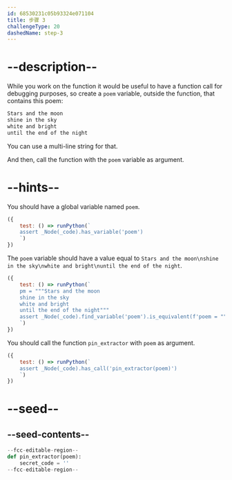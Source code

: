 ```yaml
---
id: 68530231c05b93324e071104
title: 步骤 3
challengeType: 20
dashedName: step-3
---
```


# --description--

While you work on the function it would be useful to have a function call for debugging purposes, so create a `poem` variable, outside the function, that contains this poem:

```md
Stars and the moon
shine in the sky
white and bright
until the end of the night
```

You can use a multi-line string for that.

And then, call the function with the `poem` variable as argument.

# --hints--

You should have a global variable named `poem`.

```js
({
    test: () => runPython(`
    assert _Node(_code).has_variable('poem')
    `)
})
```

The `poem` variable should have a value equal to `Stars and the moon\nshine in the sky\nwhite and bright\nuntil the end of the night`.

```js
({
    test: () => runPython(`
    pm = """Stars and the moon
    shine in the sky
    white and bright
    until the end of the night"""
    assert _Node(_code).find_variable('poem').is_equivalent(f'poem = """{pm}"""')
    `)
})
```

You should call the function `pin_extractor` with `poem` as argument.

```js
({
    test: () => runPython(`
    assert _Node(_code).has_call('pin_extractor(poem)')
    `)
})
```

# --seed--

## --seed-contents--

```py
--fcc-editable-region--
def pin_extractor(poem):
    secret_code = ''
--fcc-editable-region--
```
